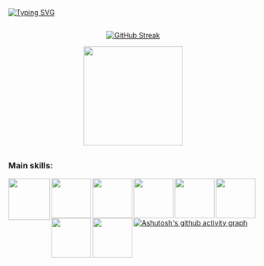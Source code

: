 
<br />
<br />

[![Typing SVG](https://readme-typing-svg.herokuapp.com?font=Fira+Code&weight=500&size=30&pause=500&color=FE428E&random=false&width=435&lines=Hi%2C+My+name+is+Pablo!;I+From+Brazil;I'm+a+software+developer;and+i+have+18+old)](https://git.io/typing-svg)

##

<div align="center">
  
[![GitHub Streak](https://github-readme-streak-stats.herokuapp.com?user=Pablo-Lima-Da-Silva&theme=radical&locale=pt_BR&date_format=n%2Fj%5B%2FY%5D&card_width=1000)](https://git.io/streak-stats)


<img height=200 align="center" src="https://github-readme-stats.vercel.app/api?username=Pablo-Lima-Da-Silva&layout=compact&langs_count=8&card_width=500&show_icons=true&theme=radical"/>
</div>

##

### Main skills:
<div align="left"> 
<img align="left" height="84" width="84" src="https://devicon-website.vercel.app/api/javascript/plain.svg">

<img align="left" height="80" width="80" src="https://devicon-website.vercel.app/api/typescript/original.svg">

<img align="left"  height="80" width="80" src="https://devicon-website.vercel.app/api/nodejs/plain.svg">

<img align="left"  height="80" width="80" src="https://devicon-website.vercel.app/api/react/original.svg">

<img align="left"  height="80" width="80" src="https://devicon-website.vercel.app/api/nextjs/line.svg?color=%23FFFFFF">

<img align="left"  height="80" width="80" src="https://devicon-website.vercel.app/api/html5/original.svg">

<img align="left"  height="80" width="80" src="https://devicon-website.vercel.app/api/css3/original.svg">

<img align="left"  height="80" width="80" src="https://devicon-website.vercel.app/api/tailwindcss/plain.svg">

</div>

<br /> 
<br />
<br /> 

##

[![Ashutosh's github activity graph](https://github-readme-activity-graph.vercel.app/graph?username=Pablo-Lima-Da-Silva&bg_color=141321&color=fe428e&line=fe428e&point=0a9fef&area=true&hide_border=true)](https://github.com/ashutosh00710/github-readme-activity-graph)
